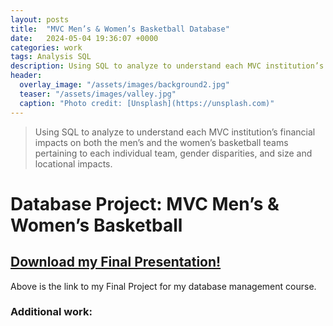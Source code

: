```yaml
---
layout: posts
title:  "MVC Men’s & Women’s Basketball Database"
date:   2024-05-04 19:36:07 +0000
categories: work
tags: Analysis SQL
description: Using SQL to analyze to understand each MVC institution’s financial impacts on both the men’s and the women’s basketball teams pertaining to each individual team, gender disparities, and size and locational impacts.
header:
  overlay_image: "/assets/images/background2.jpg"
  teaser: "/assets/images/valley.jpg"
  caption: "Photo credit: [Unsplash](https://unsplash.com)"
---
```

> Using SQL to analyze to understand each MVC institution’s financial impacts on both the men’s and the women’s basketball teams pertaining to each individual team, gender disparities, and size and locational impacts.

# Database Project: MVC Men’s & Women’s Basketball
## <a href="/assets/images/IS160FinalProject.pdf" download><strong>Download my Final Presentation!</strong></a>

Above is the link to my Final Project for my database management course. 

### Additional work: